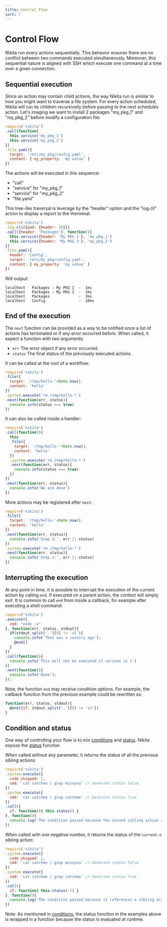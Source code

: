 ```yaml
---
title: Control Flow
sort: 7
---
```


# Control Flow

Nikita run every actions sequentially. This behavior ensures there are no conflict between two commands executed simultaneously. Moreover, this sequential nature is aligned with SSH which execute one command at a time over a given connection.

## Sequential execution

Since an action may contain child actions, the way Nikita run is similar to how you might want to traverse a file system. For every action scheduled, Nikita will run its children recursivelly before passing to the next schedules action. Let's imaging we want to install 2 packages "my_pkg_1" and "my_pkg_2" before modify a configuration file:

```js
require('nikita')
.call(function{
  this.service('my_pkg_1')
  this.service('my_pkg_2')
})
.file.yaml({
  target: '/etc/my_pkg/config.yaml',
  content: { my_property: 'my value' }
})
```

The actions will be executed in this sequence:

* "call"
* "service" for "my_pkg_1"
* "service" for "my_pkg_2"
* "file.yaml"

This tree-like traversal is leverage by the "header" option and the "log.cli" action to display a report to the therminal.

```js
require('nikita')
.log.cli({pad: {header: 20}})
.call({header: 'Packages'}, function(){
  this.service({header: 'My PKG 1'}, 'my_pkg_1')
  this.service({header: 'My PKG 2'}, 'my_pkg_2')
})
.file.yaml({
  header: 'Config',
  target: '/etc/my_pkg/config.yaml',
  content: { my_property: 'my value' }
})
```

Will output:

```
localhost   Packages : My PKG 1  -  1ms
localhost   Packages : My PKG 2  -  1ms
localhost   Packages             -  3ms
localhost   Config               -  10ms
```

## End of the execution

The `next` function can be provided as a way to be notified once a list of actions has terminated or if any error occurred before. When called, it expect a function with two arguments:

- `err`
  The error object if any error occurred.
- `status`
  The final status of the previously executed actions.

It can be called at the root of a workflow:

```js
require('nikita')
.file({
  target: '/tmp/hello-'+Date.now(),
  content: 'hello'
})
.system.execute('rm /tmp/hello-*')
.next(function(err, status){
  console.info(status === true)
})
```

It can also be called inside a handler:

```js
require('nikita')
.call(function(){
  this
  .file({
    target: '/tmp/hello-'+Date.now(),
    content: 'hello'
  })
  .system.execute('rm /tmp/hello-*')
  .next(function(err, status){
    console.info(status === true)
  })
})
.next(function(err, status){
  console.info('We are done')
})
```

More actions may be registered after `next`:

```js
require('nikita')
.file({
  target: '/tmp/hello-'+Date.now(),
  content: 'hello'
})
.next(function(err, status){
  console.info('Step 1:', err || status)
})
.system.execute('rm /tmp/hello-*')
.next(function(err, status){
  console.info('Step 2:', err || status)
})
```

## Interrupting the execution

At any point in time, it is possible to interrupt the execution of the current action by calling `end`. If executed on a parent action, the context will simply exit. It is common to call `end` from inside a callback, for example after executing a shell command:

```js
require('nikita')
.execute({
  cmd: "node -v"
}, function(err, status, stdout){
  if(stdout.split('.')[0] != 'v1'){
    console.info('That was a century ago');
    @end()
  }
})
.call(function(){
  console.info('This will not be executed if version is 1')
})
.next(function(){
  console.info('Done');
});
```

Note, the function `end` may receive condition options. For example, the callback function from the previous example could be rewritten as:

```js
function(err, status, stdout){
  @end({if: stdout.split('.')[0] != 'v1'})
}
```

## Condition and status

One way of controlling your flow is to mix [conditions](/usages/conditions) and [status](/usages/status).
Nikita expose the [status](/usages/status) function

When called without any parameter, it returns the status of all the previous sibling actions:

```js
require('nikita')
.system.execute({
  code_skipped: 1,
  cmd: 'cat catchme | grep missyou' // Generate status false
})
.system.execute({
  cmd: 'cat catchme | grep catchme' // Generate status true
})
.call({
  if: function(){ this.status() }
}, function(){
  console.log('The condition passed because the second sibling action activate the status')
})
```
  
When called with one negative number, it returns the status of the `current-n` sibling action:

```js
require('nikita')
.system.execute({
  code_skipped: 1,
  cmd: 'cat catchme | grep missyou' // Generate status false
})
.system.execute({
  cmd: 'cat catchme | grep catchme' // Generate status true
})
.call({
  if: function{ this.status(-1) }
}, function(){
  console.log('The condition passed because it references a sibling action which activates the status')
})
```

Note: As mentioned in [conditions](/usages/conditions), the status function in the examples above is wrapped in a function because the status is evaluated at runtime.
